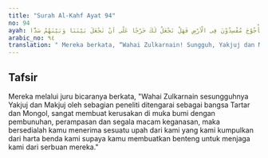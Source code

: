 ```yaml
---
title: "Surah Al-Kahf Ayat 94"
no: 94
ayah: قَالُوْا يٰذَا الْقَرْنَيْنِ اِنَّ يَأْجُوْجَ وَمَأْجُوْجَ مُفْسِدُوْنَ فِى الْاَرْضِ فَهَلْ نَجْعَلُ لَكَ خَرْجًا عَلٰٓى اَنْ تَجْعَلَ بَيْنَنَا وَبَيْنَهُمْ سَدًّا 
arabic_no: ٩٤
translation: " Mereka berkata, “Wahai Zulkarnain! Sungguh, Yakjuj dan Makjuj itu (makhluk yang) berbuat kerusakan di bumi, maka bolehkah kami membayarmu imbalan agar engkau membuatkan dinding penghalang antara kami dan mereka?”"
---
```


## Tafsir

Mereka melalui juru bicaranya berkata, "Wahai Zulkarnain sesungguhnya Yakjuj dan Makjuj oleh sebagian peneliti ditengarai sebagai bangsa Tartar dan Mongol, sangat membuat kerusakan di muka bumi dengan pembunuhan, perampasan dan segala macam keganasan, maka bersedialah kamu menerima sesuatu upah dari kami yang kami kumpulkan dari harta benda kami supaya kamu membuatkan benteng untuk menjaga kami dari serbuan mereka."